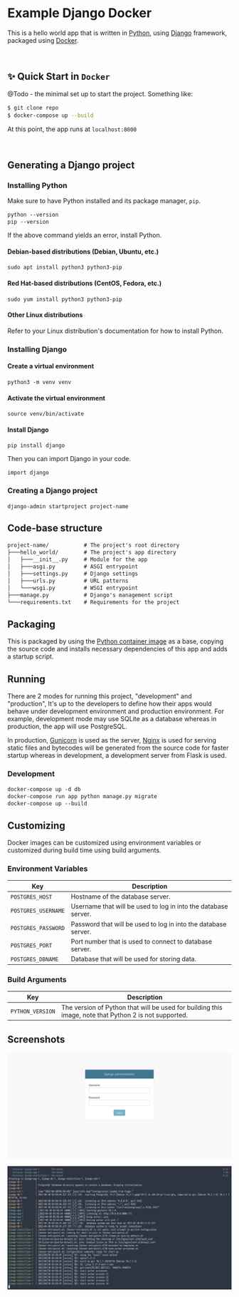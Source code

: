 # Example Django Docker

This is a hello world app that is written in [Python](https://www.python.org/), using [Django](https://www.djangoproject.com/) framework, packaged using [Docker](https://www.docker.com/).

<br />

## ✨ Quick Start in `Docker`

@Todo - the minimal set up to start the project. Something like:

```bash
$ git clone repo
$ docker-compose up --build
```

At this point, the app runs at `localhost:8000`

<br />

## Generating a Django project

### Installing Python

Make sure to have Python installed and its package manager, `pip`.

```
python --version
pip --version
```

If the above command yields an error, install Python.

#### Debian-based distributions (Debian, Ubuntu, etc.)

```
sudo apt install python3 python3-pip
```

#### Red Hat-based distributions (CentOS, Fedora, etc.)

```
sudo yum install python3 python3-pip
```

#### Other Linux distributions

Refer to your Linux distribution's documentation for how to install Python.

### Installing Django

#### Create a virtual environment

```
python3 -m venv venv
```

#### Activate the virtual environment

```
source venv/bin/activate 
```

#### Install Django

```
pip install django
```

Then you can import Django in your code.

```
import django
```

### Creating a Django project

```
django-admin startproject project-name
```

## Code-base structure

```
project-name/           # The project's root directory
├───hello_world/        # The project's app directory
│   ├───__init__.py     # Module for the app
│   ├───asgi.py         # ASGI entrypoint
│   ├───settings.py     # Django settings
│   ├───urls.py         # URL patterns
│   └───wsgi.py         # WSGI entrypoint
├───manage.py           # Django's management script
└───requirements.txt    # Requirements for the project
```

## Packaging

This is packaged by using the [Python container image](https://hub.docker.com/_/python) as a base, copying the source code and installs necessary dependencies of this app and adds a startup script.

## Running

There are 2 modes for running this project, "development" and "production", It's up to the developers to define how their apps would behave under development environment and production environment. For example, development mode may use SQLite as a database whereas in production, the app will use PostgreSQL.

In production, [Gunicorn](https://gunicorn.org/) is used as the server, [Nginx](https://www.nginx.com/) is used for serving static files and bytecodes will be generated from the source code for faster startup whereas in development, a development server from Flask is used.

### Development

```
docker-compose up -d db
docker-compose run app python manage.py migrate
docker-compose up --build
```

## Customizing

Docker images can be customized using environment variables or customized during build time using build arguments.

### Environment Variables

| Key | Description |
| --- | --- |
| `POSTGRES_HOST` | Hostname of the database server. |
| `POSTGRES_USERNAME` | Username that will be used to log in into the database server. |
| `POSTGRES_PASSWORD` | Password that will be used to log in into the database server. |
| `POSTGRES_PORT` | Port number that is used to connect to database server. |
| `POSTGRES_DBNAME` | Database that will be used for storing data. |

### Build Arguments

| Key | Description |
| --- | --- |
| `PYTHON_VERSION` | The version of Python that will be used for building this image, note that Python 2 is not supported. |

## Screenshots

![Login Page](.assets/django_admin_login.png)

![Docker logs](.assets/django_logs.png)
